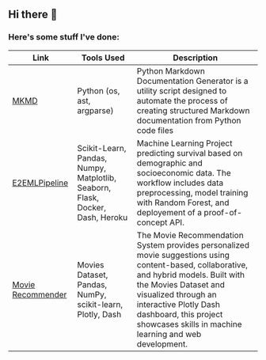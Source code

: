 ## Hi there 👋

### Here's some stuff I've done:
Link | Tools Used | Description
--- | --- | ---
[MKMD](https://github.com/JaredTPonting/mkmd) | Python (os, ast, argparse)  | Python Markdown Documentation Generator is a utility script designed to automate the process of creating structured Markdown documentation from Python code files
[E2EMLPipeline](https://github.com/JaredTPonting/E2EMLPipeline) | Scikit-Learn, Pandas, Numpy, Matplotlib, Seaborn, Flask, Docker, Dash, Heroku | Machine Learning Project predicting survival based on demographic and socioeconomic data. The workflow includes data preprocessing, model training with Random Forest, and deployement of a proof-of-concept API.
[Movie Recommender](https://github.com/JaredTPonting/MovieRecommender) | Movies Dataset, Pandas, NumPy, scikit-learn, Plotly, Dash | The Movie Recommendation System provides personalized movie suggestions using content-based, collaborative, and hybrid models. Built with the Movies Dataset and visualized through an interactive Plotly Dash dashboard, this project showcases skills in machine learning and web development.

<!--
**JaredTPonting/JaredTPonting** is a ✨ _special_ ✨ repository because its `README.md` (this file) appears on your GitHub profile.

Here are some ideas to get you started:

- 🔭 I’m currently working on ...
- 🌱 I’m currently learning ...
- 👯 I’m looking to collaborate on ...
- 🤔 I’m looking for help with ...
- 💬 Ask me about ...
- 📫 How to reach me: ...
- 😄 Pronouns: ...
- ⚡ Fun fact: ...
-->
